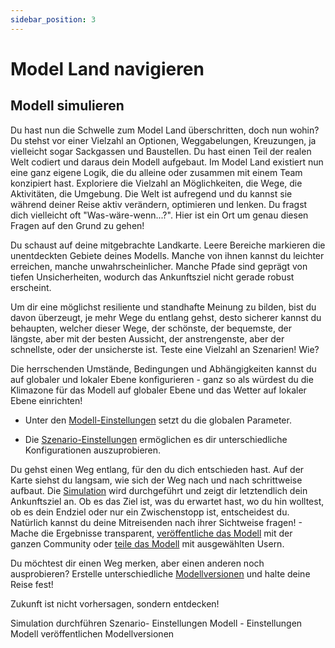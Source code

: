 ```yaml
---
sidebar_position: 3
---
```


# Model Land navigieren
## Modell simulieren

Du hast nun die Schwelle zum Model Land überschritten, doch nun wohin? Du stehst vor einer Vielzahl an Optionen, Weggabelungen, Kreuzungen, ja vielleicht sogar Sackgassen und Baustellen. Du hast einen Teil der realen Welt codiert und daraus dein Modell aufgebaut. Im Model Land existiert nun eine ganz eigene Logik, die du alleine oder zusammen mit einem Team konzipiert hast. Exploriere die  Vielzahl an Möglichkeiten, die Wege, die Aktivitäten, die Umgebung. Die Welt ist aufregend und du kannst sie während deiner Reise aktiv verändern, optimieren und lenken. Du fragst dich vielleicht oft "Was-wäre-wenn...?". Hier ist ein Ort um genau diesen Fragen auf den Grund zu gehen! 

Du schaust auf deine mitgebrachte Landkarte. Leere Bereiche markieren die unentdeckten Gebiete deines Modells. Manche von ihnen kannst du leichter erreichen, manche unwahrscheinlicher. Manche Pfade sind geprägt von tiefen Unsicherheiten, wodurch das Ankunftsziel nicht gerade robust erscheint.  

Um dir eine möglichst resiliente und standhafte Meinung zu bilden, bist du davon überzeugt, je mehr Wege du entlang gehst, desto sicherer kannst du behaupten, welcher dieser Wege, der schönste, der bequemste, der längste, aber mit der besten Aussicht, der anstrengenste, aber der schnellste, oder der unsicherste ist. Teste eine Vielzahl an Szenarien! Wie?

Die herrschenden Umstände, Bedingungen und Abhängigkeiten kannst du auf globaler und lokaler Ebene konfigurieren - ganz so als würdest du die Klimazone für das Modell auf globaler Ebene und das Wetter auf lokaler Ebene einrichten!

- Unter den [Modell-Einstellungen](../Einstellungen/Modell-%20Einstellungen) setzt du die globalen Parameter.

- Die [Szenario-Einstellungen](../Einstellungen/Szenario-%20Einstellungen) ermöglichen es dir unterschiedliche Konfigurationen auszuprobieren.

Du gehst einen Weg entlang, für den du dich entschieden hast. Auf der Karte siehst du langsam, wie sich der Weg nach und nach schrittweise aufbaut. Die [Simulation](../Simulation%20durchführen) wird durchgeführt und zeigt dir letztendlich dein Ankunftsziel an. Ob es das Ziel ist, was du erwartet hast, wo du hin wolltest, ob es dein Endziel oder nur ein Zwischenstopp ist, entscheidest du. Natürlich kannst du deine Mitreisenden nach ihrer Sichtweise fragen! - Mache die Ergebnisse transparent,  [veröffentliche das Modell](../Publizieren/Modell%20veröffentlichen) mit der ganzen Community oder [teile das Modell](../Publizieren/Modell%20teilen) mit ausgewählten Usern.

Du möchtest dir einen Weg merken, aber einen anderen noch ausprobieren? Erstelle unterschiedliche [Modellversionen](../Einstellungen/Versions-Einstellungen) und halte deine Reise fest!

Zukunft ist nicht vorhersagen, sondern entdecken!

Simulation durchführen 
Szenario- Einstellungen 
Modell - Einstellungen 
Modell veröffentlichen 
Modellversionen